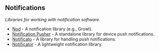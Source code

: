 ## Notifications
*Libraries for working with notification software.*
* [Nod](https://github.com/filp/nod) - A notification library (e.g., Growl).
* [Notification Pusher](https://github.com/Ph3nol/NotificationPusher) - A standalone library for device push notifications.
* [Notificato](https://github.com/wrep/notificato) - A library for handling push notifications.
* [Notificator](https://github.com/namshi/notificator) - A lightweight notification library.
